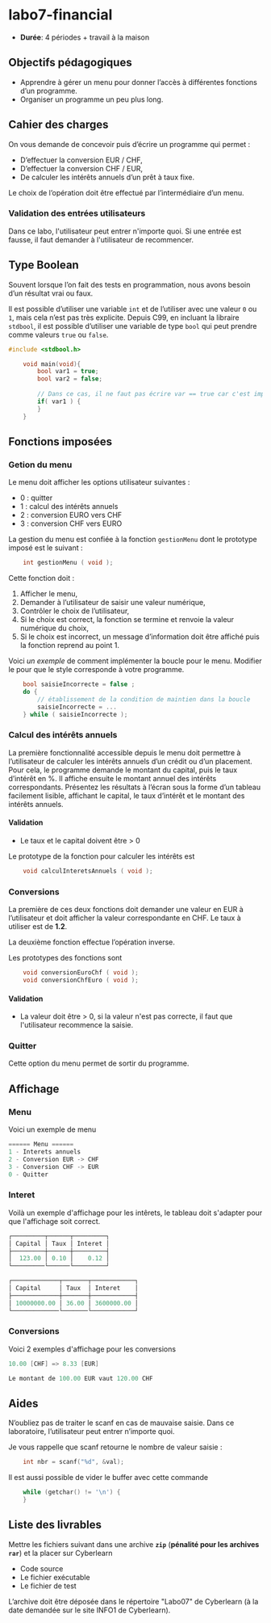 # labo7-financial

- **Durée**: 4 périodes + travail à la maison

## Objectifs pédagogiques
-  Apprendre à gérer un menu pour donner l’accès à différentes fonctions d’un programme.
-  Organiser un programme un peu plus long.

## Cahier des charges
On vous demande de concevoir puis d’écrire un programme qui permet :
- D’effectuer la conversion EUR / CHF,
- D’effectuer la conversion CHF / EUR,
- De calculer les intérêts annuels d’un prêt à taux fixe.

Le choix de l’opération doit être effectué par l’intermédiaire d’un menu.

### Validation des entrées utilisateurs
Dans ce labo, l'utilisateur peut entrer n'importe quoi. Si une entrée est fausse, il faut demander à l'utilisateur de recommencer.

## Type Boolean
Souvent lorsque l’on fait des tests en programmation, nous avons besoin d’un résultat vrai ou faux.

Il est possible d’utiliser une variable `int` et de l’utiliser avec une valeur `0` ou `1`, mais cela n’est pas très explicite. Depuis C99, en incluant la libraire `stdbool`, il est possible d’utiliser une variable de type `bool` qui peut prendre comme valeurs `true` ou `false`.

```C
#include <stdbool.h>

    void main(void){
        bool var1 = true;
        bool var2 = false;
        
        // Dans ce cas, il ne faut pas écrire var == true car c'est implicite
        if( var1 ) {
        }
    }
```


## Fonctions imposées
### Getion du menu
Le menu doit afficher les options utilisateur suivantes :
- 0 : quitter
- 1 : calcul des intérêts annuels
- 2 : conversion EURO vers CHF
- 3 : conversion CHF vers EURO

La gestion du menu est confiée à la fonction `gestionMenu` dont le prototype imposé est le suivant :

```C  
    int gestionMenu ( void ); 
```

Cette fonction doit :
1.  Afficher le menu,
1.  Demander à l’utilisateur de saisir une valeur numérique,
1.  Contrôler le choix de l’utilisateur,
1.  Si le choix est correct, la fonction se termine et renvoie la valeur numérique du choix,
1.  Si le choix est incorrect, un message d’information doit être affiché puis la fonction reprend au point 1.

Voici *un exemple* de comment implémenter la boucle pour le menu. Modifier le pour que le style corresponde à votre programme.

```C
    bool saisieIncorrecte = false ;
    do {
        // établissement de la condition de maintien dans la boucle
        saisieIncorrecte = ...
    } while ( saisieIncorrecte );
```

### Calcul des intérêts annuels
La première fonctionnalité accessible depuis le menu doit permettre à l’utilisateur de calculer les intérêts
annuels d’un crédit ou d’un placement. Pour cela, le programme demande le montant du capital, puis le
taux d’intérêt en %. Il affiche ensuite le montant annuel des intérêts correspondants. Présentez les résultats
à l’écran sous la forme d’un tableau facilement lisible, affichant le capital, le taux d’intérêt et le montant des
intérêts annuels.

#### Validation
-  Le taux et le capital doivent être > 0

Le prototype de la fonction pour calculer les intérêts est

```C
    void calculInteretsAnnuels ( void );
```

### Conversions
La première de ces deux fonctions doit demander une valeur en EUR à l’utilisateur et doit afficher la valeur
correspondante en CHF. Le taux à utiliser
est de **1.2**.

La deuxième fonction effectue l’opération inverse.

Les prototypes des fonctions sont
```C
    void conversionEuroChf ( void );
    void conversionChfEuro ( void );
```

#### Validation
-  La valeur doit être > 0, si la valeur n'est pas correcte, il faut que l'utilisateur recommence la saisie.

### Quitter
Cette option du menu permet de sortir du programme.

## Affichage 
### Menu
Voici un exemple de menu
```C
====== Menu ======
1 - Interets annuels
2 - Conversion EUR -> CHF
3 - Conversion CHF -> EUR
0 - Quitter
```

### Interet
Voilà un exemple d'affichage pour les intêrets, le tableau doit s'adapter pour que l'affichage soit correct.

```C
┌─────────┬──────┬─────────┐
│ Capital │ Taux │ Interet │
├─────────┼──────┼─────────┤
│  123.00 │ 0.10 │    0.12 │
└─────────└──────└─────────┘
```

```C
┌─────────────┬───────┬────────────┐
│ Capital     │ Taux  │ Interet    │
├─────────────┼───────┼────────────┤
│ 10000000.00 │ 36.00 │ 3600000.00 │
└─────────────└───────└────────────┘
```

### Conversions
Voici 2 exemples d'affichage pour les conversions
```C
10.00 [CHF] => 8.33 [EUR]
```

```C
Le montant de 100.00 EUR vaut 120.00 CHF
```

## Aides
N’oubliez pas de traiter le scanf en cas de mauvaise saisie. Dans ce laboratoire, l’utilisateur peut entrer n’importe quoi.

Je vous rappelle que scanf retourne le nombre de valeur saisie :
```C
    int nbr = scanf("%d", &val);
```

Il est aussi possible de vider le buffer avec cette commande
```C
    while (getchar() != '\n') {
    }
```


## Liste des livrables

Mettre les fichiers suivant dans une archive **`zip`** (**pénalité pour les archives `rar`**) et la placer sur Cyberlearn
-  Code source
-  Le fichier exécutable
-  Le fichier de test

L’archive doit être déposée dans le répertoire "Labo07" de Cyberlearn (à la date
demandée sur le site INFO1 de Cyberlearn).
